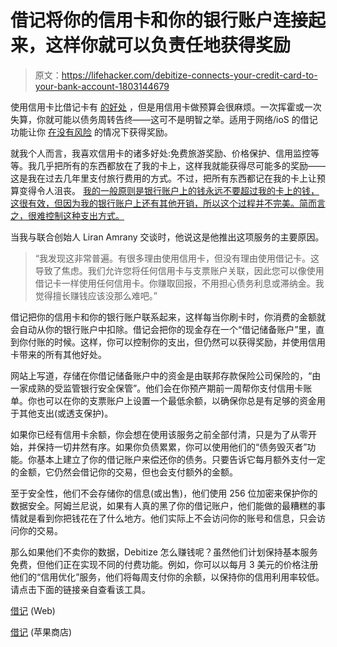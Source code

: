 # 借记将你的信用卡和你的银行账户连接起来，这样你就可以负责任地获得奖励

> 原文：<https://lifehacker.com/debitize-connects-your-credit-card-to-your-bank-account-1803144679>

使用信用卡比借记卡有 [的好处](http://lifehacker.com/top-10-ways-to-squeeze-more-rewards-out-of-your-credit-1771374664) ，但是用信用卡做预算会很麻烦。一次挥霍或一次失算，你就可能以债务周转告终——这可不是明智之举。适用于网络/ioS 的借记功能让你 [在没有风险](http://twocents.lifehacker.com/money-advice-not-everyone-agrees-on-using-credit-card-1594620799) 的情况下获得奖励。



就我个人而言，我喜欢信用卡的诸多好处:免费旅游奖励、价格保护、信用监控等等。我几乎把所有的东西都放在了我的卡上，这样我就能获得尽可能多的奖励——这是我在过去几年里支付旅行费用的方式。不过，把所有东西都记在我的卡上让预算变得令人沮丧。 [我的一般原则是银行账户上的钱永远不要超过我的卡上的钱，这很有效，但因为我的银行账户上还有其他开销，所以这个过程并不完美。简而言之，很难控制这种支出方式。](http://www.thewildwong.com/a-beginners-guide-to-travel-hacking-with-credit-card-rewards/)

当我与联合创始人 Liran Amrany 交谈时，他说这是他推出这项服务的主要原因。

> “我发现这非常普遍。有很多理由使用信用卡，但没有理由使用借记卡。这导致了焦虑。我们允许您将任何信用卡与支票账户关联，因此您可以像使用借记卡一样使用任何信用卡。你赚取回报，不用担心债务利息或滞纳金。我觉得擅长赚钱应该没那么难吧。”

借记把你的信用卡和你的银行账户联系起来，这样每当你刷卡时，你消费的金额就会自动从你的银行账户中扣除。借记会把你的现金存在一个“借记储备账户”里，直到你付账的时候。这样，你可以控制你的支出，但仍然可以获得奖励，并使用信用卡带来的所有其他好处。

网站上写道，存储在你借记储备账户中的资金是由联邦存款保险公司保险的，“由一家成熟的受监管银行安全保管”。他们会在你预产期前一周帮你支付信用卡账单。你也可以在你的支票账户上设置一个最低余额，以确保你总是有足够的资金用于其他支出(或透支保护)。

如果你已经有信用卡余额，你会想在使用该服务之前全部付清，只是为了从零开始，并保持一切井然有序。如果你负债累累，你可以使用他们的“债务毁灭者”功能。你基本上建立了你的借记账户来偿还你的债务。只要告诉它每月额外支付一定的金额，它仍然会借记你的交易，但也会支付额外的金额。

至于安全性，他们不会存储你的信息(或出售)，他们使用 256 位加密来保护你的数据安全。阿姆兰尼说，如果有人真的黑了你的借记账户，他们能做的最糟糕的事情就是看到你把钱花在了什么地方。他们实际上不会访问你的账号和信息，只会访问你的交易。

那么如果他们不卖你的数据，Debitize 怎么赚钱呢？虽然他们计划保持基本服务免费，但他们正在实现不同的付费功能。例如，你可以以每月 3 美元的价格注册他们的“信用优化”服务，他们将每周支付你的余额，以保持你的信用利用率较低。请点击下面的链接亲自查看该工具。

[借记](https://debitize.com/) (Web)

[借记](https://itunes.apple.com/us/app/debitize/id1224174438) (苹果商店)